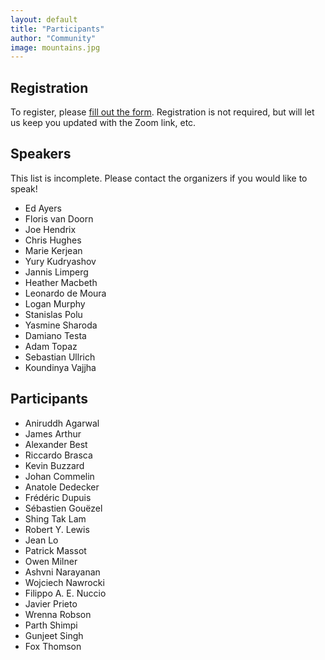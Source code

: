 ```yaml
---
layout: default
title: "Participants"
author: "Community"
image: mountains.jpg
---
```


## Registration

To register, please [fill out the form](https://forms.gle/a9x51G6oWebqseEf9).
Registration is not required, but will let us keep you updated with the Zoom link, etc.

## Speakers

This list is incomplete. Please contact the organizers if you would like to speak!

* Ed Ayers
* Floris van Doorn
* Joe Hendrix
* Chris Hughes
* Marie Kerjean
* Yury Kudryashov
* Jannis Limperg
* Heather Macbeth
* Leonardo de Moura
* Logan Murphy
* Stanislas Polu
* Yasmine Sharoda
* Damiano Testa
* Adam Topaz
* Sebastian Ullrich
* Koundinya Vajjha

## Participants

* Aniruddh Agarwal
* James Arthur
* Alexander Best
* Riccardo Brasca
* Kevin Buzzard
* Johan Commelin
* Anatole Dedecker
* Frédéric Dupuis
* Sébastien Gouëzel
* Shing Tak Lam
* Robert Y. Lewis
* Jean Lo
* Patrick Massot
* Owen Milner
* Ashvni Narayanan
* Wojciech Nawrocki
* Filippo A. E. Nuccio
* Javier Prieto
* Wrenna Robson
* Parth Shimpi
* Gunjeet Singh
* Fox Thomson

